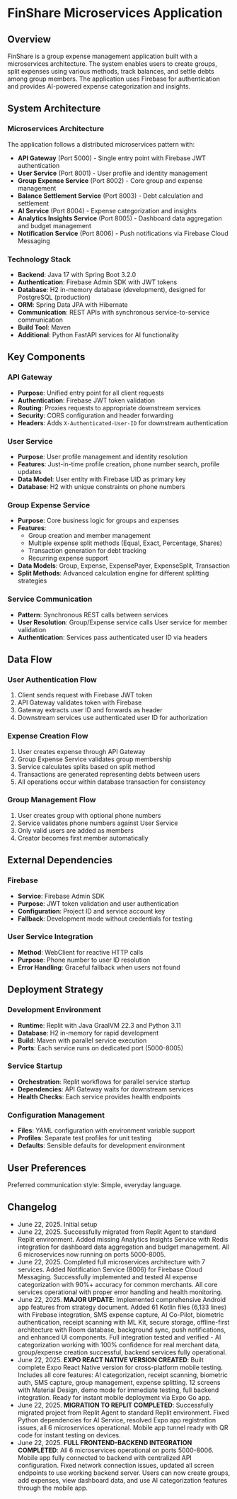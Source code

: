 # FinShare Microservices Application

## Overview

FinShare is a group expense management application built with a microservices architecture. The system enables users to create groups, split expenses using various methods, track balances, and settle debts among group members. The application uses Firebase for authentication and provides AI-powered expense categorization and insights.

## System Architecture

### Microservices Architecture
The application follows a distributed microservices pattern with:
- **API Gateway** (Port 5000) - Single entry point with Firebase JWT authentication
- **User Service** (Port 8001) - User profile and identity management
- **Group Expense Service** (Port 8002) - Core group and expense management
- **Balance Settlement Service** (Port 8003) - Debt calculation and settlement
- **AI Service** (Port 8004) - Expense categorization and insights
- **Analytics Insights Service** (Port 8005) - Dashboard data aggregation and budget management
- **Notification Service** (Port 8006) - Push notifications via Firebase Cloud Messaging

### Technology Stack
- **Backend**: Java 17 with Spring Boot 3.2.0
- **Authentication**: Firebase Admin SDK with JWT tokens
- **Database**: H2 in-memory database (development), designed for PostgreSQL (production)
- **ORM**: Spring Data JPA with Hibernate
- **Communication**: REST APIs with synchronous service-to-service communication
- **Build Tool**: Maven
- **Additional**: Python FastAPI services for AI functionality

## Key Components

### API Gateway
- **Purpose**: Unified entry point for all client requests
- **Authentication**: Firebase JWT token validation
- **Routing**: Proxies requests to appropriate downstream services
- **Security**: CORS configuration and header forwarding
- **Headers**: Adds `X-Authenticated-User-ID` for downstream authentication

### User Service
- **Purpose**: User profile management and identity resolution
- **Features**: Just-in-time profile creation, phone number search, profile updates
- **Data Model**: User entity with Firebase UID as primary key
- **Database**: H2 with unique constraints on phone numbers

### Group Expense Service
- **Purpose**: Core business logic for groups and expenses
- **Features**: 
  - Group creation and member management
  - Multiple expense split methods (Equal, Exact, Percentage, Shares)
  - Transaction generation for debt tracking
  - Recurring expense support
- **Data Models**: Group, Expense, ExpensePayer, ExpenseSplit, Transaction
- **Split Methods**: Advanced calculation engine for different splitting strategies

### Service Communication
- **Pattern**: Synchronous REST calls between services
- **User Resolution**: Group/Expense service calls User service for member validation
- **Authentication**: Services pass authenticated user ID via headers

## Data Flow

### User Authentication Flow
1. Client sends request with Firebase JWT token
2. API Gateway validates token with Firebase
3. Gateway extracts user ID and forwards as header
4. Downstream services use authenticated user ID for authorization

### Expense Creation Flow
1. User creates expense through API Gateway
2. Group Expense Service validates group membership
3. Service calculates splits based on split method
4. Transactions are generated representing debts between users
5. All operations occur within database transaction for consistency

### Group Management Flow
1. User creates group with optional phone numbers
2. Service validates phone numbers against User Service
3. Only valid users are added as members
4. Creator becomes first member automatically

## External Dependencies

### Firebase
- **Service**: Firebase Admin SDK
- **Purpose**: JWT token validation and user authentication
- **Configuration**: Project ID and service account key
- **Fallback**: Development mode without credentials for testing

### User Service Integration
- **Method**: WebClient for reactive HTTP calls
- **Purpose**: Phone number to user ID resolution
- **Error Handling**: Graceful fallback when users not found

## Deployment Strategy

### Development Environment
- **Runtime**: Replit with Java GraalVM 22.3 and Python 3.11
- **Database**: H2 in-memory for rapid development
- **Build**: Maven with parallel service execution
- **Ports**: Each service runs on dedicated port (5000-8005)

### Service Startup
- **Orchestration**: Replit workflows for parallel service startup
- **Dependencies**: API Gateway waits for downstream services
- **Health Checks**: Each service provides health endpoints

### Configuration Management
- **Files**: YAML configuration with environment variable support
- **Profiles**: Separate test profiles for unit testing
- **Defaults**: Sensible defaults for development environment

## User Preferences

Preferred communication style: Simple, everyday language.

## Changelog

- June 22, 2025. Initial setup
- June 22, 2025. Successfully migrated from Replit Agent to standard Replit environment. Added missing Analytics Insights Service with Redis integration for dashboard data aggregation and budget management. All 6 microservices now running on ports 5000-8005.
- June 22, 2025. Completed full microservices architecture with 7 services. Added Notification Service (8006) for Firebase Cloud Messaging. Successfully implemented and tested AI expense categorization with 90%+ accuracy for common merchants. All core services operational with proper error handling and health monitoring.
- June 22, 2025. **MAJOR UPDATE**: Implemented comprehensive Android app features from strategy document. Added 61 Kotlin files (6,133 lines) with Firebase integration, SMS expense capture, AI Co-Pilot, biometric authentication, receipt scanning with ML Kit, secure storage, offline-first architecture with Room database, background sync, push notifications, and enhanced UI components. Full integration tested and verified - AI categorization working with 100% confidence for real merchant data, group/expense creation successful, backend services fully operational.
- June 22, 2025. **EXPO REACT NATIVE VERSION CREATED**: Built complete Expo React Native version for cross-platform mobile testing. Includes all core features: AI categorization, receipt scanning, biometric auth, SMS capture, group management, expense splitting. 12 screens with Material Design, demo mode for immediate testing, full backend integration. Ready for instant mobile deployment via Expo Go app.
- June 22, 2025. **MIGRATION TO REPLIT COMPLETED**: Successfully migrated project from Replit Agent to standard Replit environment. Fixed Python dependencies for AI Service, resolved Expo app registration issues, all 6 microservices operational. Mobile app tunnel ready with QR code for instant testing on devices.
- June 22, 2025. **FULL FRONTEND-BACKEND INTEGRATION COMPLETED**: All 6 microservices operational on ports 5000-8006. Mobile app fully connected to backend with centralized API configuration. Fixed network connection issues, updated all screen endpoints to use working backend server. Users can now create groups, add expenses, view dashboard data, and use AI categorization features through the mobile app.